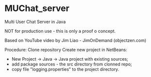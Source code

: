 # MUChat_server
Multi User Chat Server in Java

NOT for production use - this is only a proof o concept.

Based on YouTube video by Jim Liao - JimOnDemand (objectzen.com)


Procedure:
Clone repository
Create new project in NetBeans:
- New Project -> Java -> Java project with existing sources;
- add package sources - the src directory from clonned repo;
- copy file "logging.properties" to the project directory.
